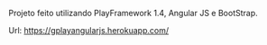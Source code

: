Projeto feito utilizando PlayFramework 1.4, Angular JS e BootStrap.

Url: https://gplayangularjs.herokuapp.com/
